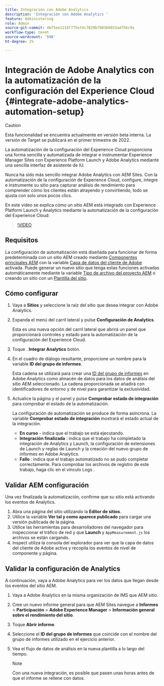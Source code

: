 ```yaml
---
title: Integración con Adobe Analytics
description: 'Integración con Adobe Analytics '
feature: Administering
role: Admin
source-git-commit: 4bf5ee1218f775efdc7829b790360033ad756c9a
workflow-type: tm+mt
source-wordcount: '598'
ht-degree: 2%

---
```



# Integración de Adobe Analytics con la automatización de la configuración del Experience Cloud {#integrate-adobe-analytics-automation-setup}

>[!CAUTION]
>
> Esta funcionalidad se encuentra actualmente en versión beta interna. La versión de Target se publicará en el primer trimestre de 2022.

La automatización de la configuración del Experience Cloud proporciona una forma sencilla y automatizada de integrar e instrumentar Experience Manager Sites con Experience Platform Launch y Adobe Analytics mediante una sencilla interfaz de asistente de IU.

Nunca ha sido más sencillo integrar Adobe Analytics con AEM Sites. Con la automatización de la configuración de Experience Cloud, configure, integre e instrumente su sitio para capturar análisis de rendimiento para comprender cómo los clientes están atrayendo y convirtiendo, todo se ajusta con solo unos pocos clics.

En este vídeo se explica cómo un sitio AEM está integrado con Experience Platform Launch y Analytics mediante la automatización de la configuración del Experience Cloud:

>[!VIDEO](https://video.tv.adobe.com/v/339605/?quality=12)

## Requisitos

La configuración de automatización está diseñada para funcionar de forma predeterminada con un sitio AEM creado mediante [Componentes principales AEM](https://experienceleague.adobe.com/docs/experience-manager-core-components/using/introduction.html?lang=es) con la variable [Capa de datos del cliente de Adobe](https://experienceleague.adobe.com/docs/experience-manager-core-components/using/developing/data-layer/overview.html) activada. Puede generar un nuevo sitio que tenga estas funciones activadas automáticamente mediante la variable [Tipo de archivo del proyecto AEM](https://experienceleague.adobe.com/docs/experience-manager-core-components/using/developing/archetype/overview.html) o creando un sitio con un [Plantilla del sitio](/help/journey-sites/quick-site/create-site.md).

## Cómo configurar

1. Vaya a **Sitios** y seleccione la raíz del sitio que desea integrar con Adobe Analytics.
1. Expanda el menú del carril lateral y pulse **Configuración de Analytics**.

   Esta es una nueva opción del carril lateral que abrirá un panel que proporcionará controles y estado para la automatización de la configuración del Experience Cloud.
1. Toque . **Integrar Analytics** botón.
1. En el cuadro de diálogo resultante, proporcione un nombre para la variable **ID del grupo de informes**.

   Esta cadena se utilizará para crear una [ID del grupo de informes](https://experienceleague.adobe.com/docs/analytics/admin/manage-report-suites/new-report-suite/t-create-a-report-suite.html?lang=en) en Adobe Analytics como almacén de datos para los datos de análisis del sitio AEM seleccionado. La cadena proporcionada se añadirá con identificadores de entorno y de nivel para garantizar la exclusividad.

1. Actualice la página y el panel y pulse **Comprobar estado de integración** para comprobar el estado de la automatización.

   La configuración de automatización se produce de forma asíncrona. La variable **Comprobar estado de integración** mostrará el estado actual de la integración.

   * **En curso** - indica que el trabajo se está ejecutando.
   * **Integración finalizada** : indica que el trabajo ha completado la integración de Analytics y Launch, la configuración de extensiones de Launch y reglas de Launch y la creación del nuevo grupo de informes en Adobe Analytics.
   * **Fallo** : indica que el trabajo automatizado no se pudo completar correctamente. Para comprobar los archivos de registro de este trabajo, haga clic en el vínculo Logs .

## Validar AEM configuración

Una vez finalizada la automatización, confirme que su sitio está activando los eventos de Analytics.

1. Abra una página del sitio utilizando la **Editor de sitios**.
1. Utilice la variable **Ver tal y como aparece publicado** para cargar una versión publicada de la página.
1. Utilice las herramientas para desarrolladores del navegador para inspeccionar el tráfico de red y que **Launch** y `AppMeasurement.js` los archivos se están cargando.
1. Inspect utiliza la consola del explorador para ver que la capa de datos del cliente de Adobe activa y recopila los eventos de nivel de componente y página.

## Validar la configuración de Analytics

A continuación, vaya a Adobe Analytics para ver los datos que llegan desde los eventos del sitio AEM.

1. Vaya a Adobe Analytics en la misma organización de IMS que AEM sitio.
1. Cree un nuevo informe general para que AEM Sites navegue a **Informes** > **Participación** > **Adobe Experience Manager** > **Información general sobre el rendimiento del sitio**.
1. Toque **Abrir informe**.
1. Seleccione el **ID del grupo de informes** que coincide con el nombre del grupo de informes utilizado en el ejercicio anterior.
1. Vea el flujo de datos de análisis en la nueva plantilla a lo largo del tiempo.

   >[!NOTE]
   >
   > Con una nueva integración, es posible que pasen unas horas antes de que el informe se rellene con datos.
